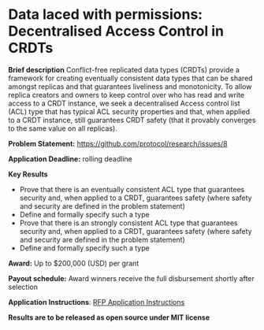 # Data laced with permissions: Decentralised Access Control in CRDTs
**Brief description**
Conflict-free replicated data types (CRDTs) provide a framework for creating eventually consistent data types that can be shared amongst replicas and that guarantees liveliness and monotonicity. To allow replica creators and owners to keep control over who has read and write access to a CRDT instance, we seek a decentralised Access control list (ACL) type that has typical ACL security properties and that, when applied to a CRDT instance, still guarantees CRDT safety (that it provably converges to the same value on all replicas).

**Problem Statement:** https://github.com/protocol/research/issues/8

**Application Deadline:** rolling deadline

**Key Results**
 - Prove that there is an eventually consistent ACL type that guarantees security and, when applied to a CRDT, guarantees safety (where safety and security are defined in the problem statement)
 - Define and formally specify such a type
 - Prove that there is an strongly consistent ACL type that guarantees security and, when applied to a CRDT, guarantees safety (where safety and security are defined in the problem statement)
 - Define and formally specify such a type

**Award:** Up to $200,000 (USD) per grant

**Payout schedule:** Award winners receive the full disbursement shortly after selection

**Application Instructions**: [RFP Application Instructions](https://github.com/protocol/research-RFPs/blob/master/RFP-application-instructions.md)

**Results are to be released as open source under MIT license**
